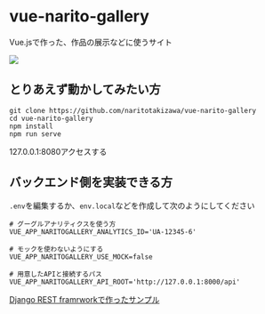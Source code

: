 # vue-narito-gallery
Vue.jsで作った、作品の展示などに使うサイト

![](https://narito.ninja/uploader/home/public/gif/gallery.gif)

## とりあえず動かしてみたい方

```
git clone https://github.com/naritotakizawa/vue-narito-gallery
cd vue-narito-gallery
npm install
npm run serve
```

127.0.0.1:8080アクセスする

## バックエンド側を実装できる方

 `.env`を編集するか、`env.local`などを作成して次のようにしてください

 ```
 # グーグルアナリティクスを使う方
VUE_APP_NARITOGALLERY_ANALYTICS_ID='UA-12345-6'

# モックを使わないようにする
VUE_APP_NARITOGALLERY_USE_MOCK=false

# 用意したAPIと接続するパス
VUE_APP_NARITOGALLERY_API_ROOT='http://127.0.0.1:8000/api'
 ```

[Django REST framrworkで作ったサンプル](https://github.com/naritotakizawa/drf-narito-gallery)

